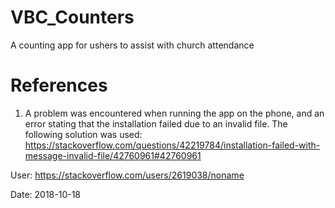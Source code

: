 # VBC_Counters
A counting app for ushers to assist with church attendance

# References

1. A problem was encountered when running the app on the phone, and an error stating that the installation failed due to an invalid file. The following solution was used:
https://stackoverflow.com/questions/42219784/installation-failed-with-message-invalid-file/42760961#42760961

User: https://stackoverflow.com/users/2619038/noname

Date: 2018-10-18
